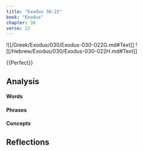 ```yaml
---
title: "Exodus 30:22"
book: "Exodus"
chapter: 30
verse: 22
---
```

![[/Greek/Exodus/030/Exodus-030-022G.md#Text]]
![[/Hebrew/Exodus/030/Exodus-030-022H.md#Text]]

{{Perfect}}

## Analysis

#### Words

#### Phrases

#### Concepts

## Reflections
